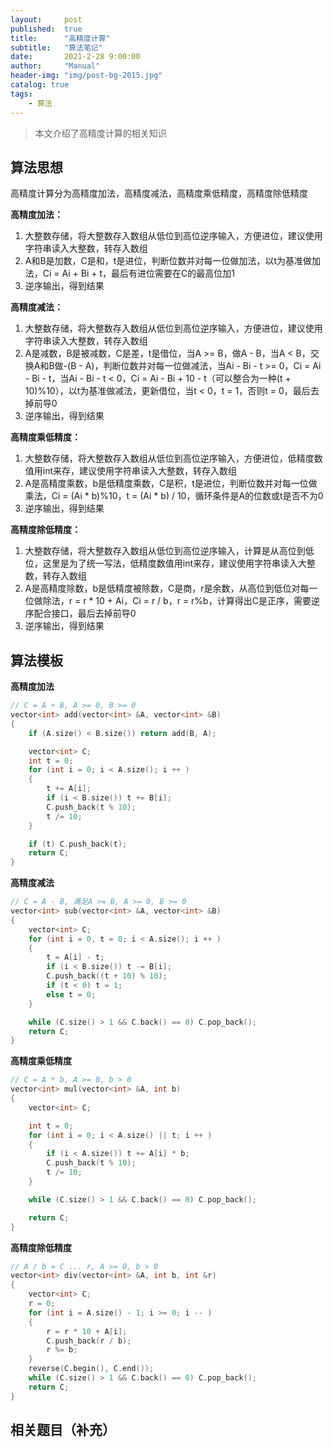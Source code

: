 ```yaml
---
layout:     post
published:  true
title:      "高精度计算"
subtitle:   "算法笔记"
date:       2021-2-28 9:00:00
author:     "Manual"
header-img: "img/post-bg-2015.jpg"
catalog: true
tags:
    - 算法
---
```


> 本文介绍了高精度计算的相关知识

## 算法思想

高精度计算分为高精度加法，高精度减法，高精度乘低精度，高精度除低精度

**高精度加法：**

1. 大整数存储，将大整数存入数组从低位到高位逆序输入，方便进位，建议使用字符串读入大整数，转存入数组
2. A和B是加数，C是和，t是进位，判断位数并对每一位做加法，以t为基准做加法，Ci = Ai + Bi + t，最后有进位需要在C的最高位加1
3. 逆序输出，得到结果

**高精度减法：**

1. 大整数存储，将大整数存入数组从低位到高位逆序输入，方便进位，建议使用字符串读入大整数，转存入数组
2. A是减数，B是被减数，C是差，t是借位，当A >= B，做A - B，当A < B，交换A和B做-(B - A)，判断位数并对每一位做减法，当Ai - Bi - t >= 0，Ci = Ai - Bi - t，当Ai - Bi - t < 0，Ci = Ai - Bi + 10 - t（可以整合为一种(t + 10)%10），以t为基准做减法，更新借位，当t < 0，t = 1，否则t = 0，最后去掉前导0
3. 逆序输出，得到结果

**高精度乘低精度：**

1. 大整数存储，将大整数存入数组从低位到高位逆序输入，方便进位，低精度数值用int来存，建议使用字符串读入大整数，转存入数组
2. A是高精度乘数，b是低精度乘数，C是积，t是进位，判断位数并对每一位做乘法，Ci = (Ai * b)%10，t = (Ai * b) / 10，循环条件是A的位数或t是否不为0
3. 逆序输出，得到结果

**高精度除低精度：**

1. 大整数存储，将大整数存入数组从低位到高位逆序输入，计算是从高位到低位，这里是为了统一写法，低精度数值用int来存，建议使用字符串读入大整数，转存入数组
2. A是高精度除数，b是低精度被除数，C是商，r是余数，从高位到低位对每一位做除法，r = r * 10 + Ai，Ci = r / b，r = r%b，计算得出C是正序，需要逆序配合接口，最后去掉前导0
3. 逆序输出，得到结果

## 算法模板

**高精度加法**

```c++
// C = A + B, A >= 0, B >= 0
vector<int> add(vector<int> &A, vector<int> &B)
{
    if (A.size() < B.size()) return add(B, A);

    vector<int> C;
    int t = 0;
    for (int i = 0; i < A.size(); i ++ )
    {
        t += A[i];
        if (i < B.size()) t += B[i];
        C.push_back(t % 10);
        t /= 10;
    }

    if (t) C.push_back(t);
    return C;
}
```

**高精度减法**

```c++
// C = A - B, 满足A >= B, A >= 0, B >= 0
vector<int> sub(vector<int> &A, vector<int> &B)
{
    vector<int> C;
    for (int i = 0, t = 0; i < A.size(); i ++ )
    {
        t = A[i] - t;
        if (i < B.size()) t -= B[i];
        C.push_back((t + 10) % 10);
        if (t < 0) t = 1;
        else t = 0;
    }

    while (C.size() > 1 && C.back() == 0) C.pop_back();
    return C;
}
```

**高精度乘低精度**

```c++
// C = A * b, A >= 0, b > 0
vector<int> mul(vector<int> &A, int b)
{
    vector<int> C;

    int t = 0;
    for (int i = 0; i < A.size() || t; i ++ )
    {
        if (i < A.size()) t += A[i] * b;
        C.push_back(t % 10);
        t /= 10;
    }

    while (C.size() > 1 && C.back() == 0) C.pop_back();

    return C;
}
```

**高精度除低精度**

```c++
// A / b = C ... r, A >= 0, b > 0
vector<int> div(vector<int> &A, int b, int &r)
{
    vector<int> C;
    r = 0;
    for (int i = A.size() - 1; i >= 0; i -- )
    {
        r = r * 10 + A[i];
        C.push_back(r / b);
        r %= b;
    }
    reverse(C.begin(), C.end());
    while (C.size() > 1 && C.back() == 0) C.pop_back();
    return C;
}
```

## 相关题目（补充）

